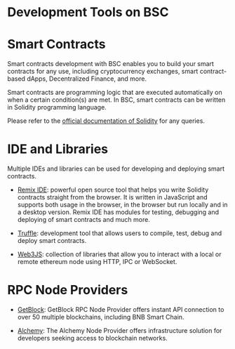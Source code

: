 # Development Tools on BSC

# Smart Contracts

Smart contracts development with BSC enables you to build your smart contracts for any use, including cryptocurrency exchanges, smart contract-based dApps, Decentralized Finance, and more.

Smart contracts are programming logic that are executed automatically on when a certain condition(s) are met. In BSC, smart contracts can be written in Solidity programming language.

Please refer to the [official documentation of Solidity](https://solidity.readthedocs.io/en/v0.7.1/) for any queries.

# IDE and Libraries

Multiple IDEs and libraries can be used for developing and deploying smart contracts.

* [Remix IDE](https://remix.ethereum.org/): powerful open source tool that helps you write Solidity contracts straight from the browser. It is written in JavaScript and supports both usage in the browser, in the browser but run locally and in a desktop version. Remix IDE has modules for testing, debugging and deploying of smart contracts and much more.
  
* [Truffle](https://www.trufflesuite.com/docs/teams/quickstart): development tool that allows users to compile, test, debug and deploy smart contracts.
  
* [Web3JS](https://web3js.readthedocs.io/en/v1.2.11/): collection of libraries that allow you to interact with a local or remote ethereum node using HTTP, IPC or WebSocket.

# RPC Node Providers

* [GetBlock](https://getblock.io/nodes/bsc/): GetBlock RPC Node Provider offers instant API connection to over 50 multiple blockchains, including BNB Smart Chain.

* [Alchemy](https://www.alchemy.com/list-of/rpc-node-providers-on-bnb-chain): The Alchemy Node Provider offers infrastructure solution for developers seeking access to blockchain networks.
